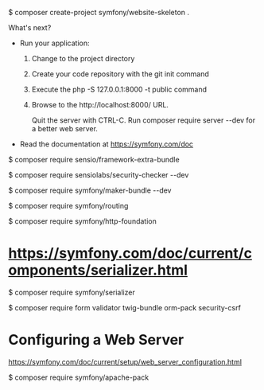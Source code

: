 $ composer create-project symfony/website-skeleton .
 
 What's next?


  * Run your application:
    1. Change to the project directory
    2. Create your code repository with the git init command
    3. Execute the php -S 127.0.0.1:8000 -t public command
    4. Browse to the http://localhost:8000/ URL.

       Quit the server with CTRL-C.
       Run composer require server --dev for a better web server.

  * Read the documentation at https://symfony.com/doc
  
  
  
  
$ composer require sensio/framework-extra-bundle

$ composer require sensiolabs/security-checker --dev

$ composer require symfony/maker-bundle --dev

$ composer require symfony/routing

$ composer require symfony/http-foundation

# https://symfony.com/doc/current/components/serializer.html
$ composer require symfony/serializer

$ composer require form validator twig-bundle orm-pack security-csrf



# Configuring a Web Server

https://symfony.com/doc/current/setup/web_server_configuration.html

$ composer require symfony/apache-pack




